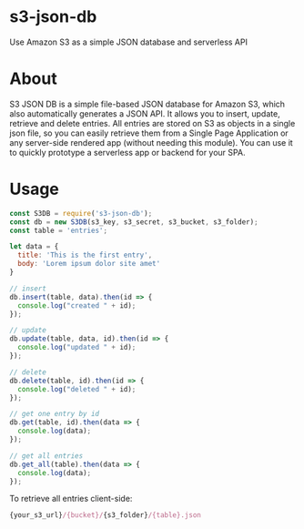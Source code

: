 # s3-json-db

Use Amazon S3 as a simple JSON database and serverless API

# About

S3 JSON DB is a simple file-based JSON database for Amazon S3, which also automatically generates a JSON API. It allows you to insert, update, retrieve and delete entries. All entries are stored on S3 as objects in a single json file, so you can easily retrieve them from a Single Page Application or any server-side rendered app (without needing this module). You can use it to quickly prototype a serverless app or backend for your SPA.

# Usage

```javascript
const S3DB = require('s3-json-db');
const db = new S3DB(s3_key, s3_secret, s3_bucket, s3_folder);
const table = 'entries';

let data = {
  title: 'This is the first entry',
  body: 'Lorem ipsum dolor site amet'
}

// insert
db.insert(table, data).then(id => {
  console.log("created " + id);
});

// update
db.update(table, data, id).then(id => {
  console.log("updated " + id);
});

// delete
db.delete(table, id).then(id => {
  console.log("deleted " + id);
});

// get one entry by id
db.get(table, id).then(data => {
  console.log(data);
});

// get all entries
db.get_all(table).then(data => {
  console.log(data);
});
```

To retrieve all entries client-side:

```javascript
{your_s3_url}/{bucket}/{s3_folder}/{table}.json
```

